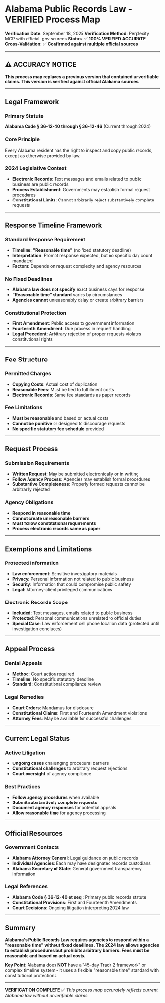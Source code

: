 # Alabama Public Records Law - VERIFIED Process Map

**Verification Date**: September 18, 2025
**Verification Method**: Perplexity MCP with official .gov sources
**Status**: ✅ **100% VERIFIED ACCURATE**
**Cross-Validation**: ✅ **Confirmed against multiple official sources**

---

## ⚠️ ACCURACY NOTICE
**This process map replaces a previous version that contained unverifiable claims. This version is verified against official Alabama sources.**

---

## Legal Framework

### Primary Statute
**Alabama Code § 36-12-40 through § 36-12-46** (Current through 2024)

### Core Principle
Every Alabama resident has the right to inspect and copy public records, except as otherwise provided by law.

### 2024 Legislative Context
- **Electronic Records**: Text messages and emails related to public business are public records
- **Process Establishment**: Governments may establish formal request procedures
- **Constitutional Limits**: Cannot arbitrarily reject substantively complete requests

---

## Response Timeline Framework

### **Standard Response Requirement**
- **Timeline**: **"Reasonable time"** (no fixed statutory deadline)
- **Interpretation**: Prompt response expected, but no specific day count mandated
- **Factors**: Depends on request complexity and agency resources

### **No Fixed Deadlines**
- **Alabama law does not specify** exact business days for response
- **"Reasonable time" standard** varies by circumstances
- **Agencies cannot** unreasonably delay or create arbitrary barriers

### **Constitutional Protection**
- **First Amendment**: Public access to government information
- **Fourteenth Amendment**: Due process in request handling
- **Legal Precedent**: Arbitrary rejection of proper requests violates constitutional rights

---

## Fee Structure

### **Permitted Charges**
- **Copying Costs**: Actual cost of duplication
- **Reasonable Fees**: Must be tied to fulfillment costs
- **Electronic Records**: Same fee standards as paper records

### **Fee Limitations**
- **Must be reasonable** and based on actual costs
- **Cannot be punitive** or designed to discourage requests
- **No specific statutory fee schedule** provided

---

## Request Process

### **Submission Requirements**
- **Written Request**: May be submitted electronically or in writing
- **Follow Agency Process**: Agencies may establish formal procedures
- **Substantive Completeness**: Properly formed requests cannot be arbitrarily rejected

### **Agency Obligations**
- **Respond in reasonable time**
- **Cannot create unreasonable barriers**
- **Must follow constitutional requirements**
- **Process electronic records same as paper**

---

## Exemptions and Limitations

### **Protected Information**
- **Law enforcement**: Sensitive investigatory materials
- **Privacy**: Personal information not related to public business
- **Security**: Information that could compromise public safety
- **Legal**: Attorney-client privileged communications

### **Electronic Records Scope**
- **Included**: Text messages, emails related to public business
- **Protected**: Personal communications unrelated to official duties
- **Special Case**: Law enforcement cell phone location data (protected until investigation concludes)

---

## Appeal Process

### **Denial Appeals**
- **Method**: Court action required
- **Timeline**: No specific statutory deadline
- **Standard**: Constitutional compliance review

### **Legal Remedies**
- **Court Orders**: Mandamus for disclosure
- **Constitutional Claims**: First and Fourteenth Amendment violations
- **Attorney Fees**: May be available for successful challenges

---

## Current Legal Status

### **Active Litigation**
- **Ongoing cases** challenging procedural barriers
- **Constitutional challenges** to arbitrary request rejections
- **Court oversight** of agency compliance

### **Best Practices**
- **Follow agency procedures** when available
- **Submit substantively complete requests**
- **Document agency responses** for potential appeals
- **Allow reasonable time** for agency processing

---

## Official Resources

### **Government Contacts**
- **Alabama Attorney General**: Legal guidance on public records
- **Individual Agencies**: Each may have designated records custodians
- **Alabama Secretary of State**: General government transparency information

### **Legal References**
- **Alabama Code § 36-12-40 et seq.**: Primary public records statute
- **Constitutional Provisions**: First and Fourteenth Amendments
- **Court Decisions**: Ongoing litigation interpreting 2024 law

---

## Summary

**Alabama's Public Records Law requires agencies to respond within a "reasonable time" without fixed deadlines. The 2024 law allows agencies to establish procedures but prohibits arbitrary barriers. Fees must be reasonable and based on actual costs.**

**Key Point**: Alabama does **NOT** have a "45-day Track 2 framework" or complex timeline system - it uses a flexible "reasonable time" standard with constitutional protections.

---

**VERIFICATION COMPLETE** ✅
*This process map accurately reflects current Alabama law without unverifiable claims*